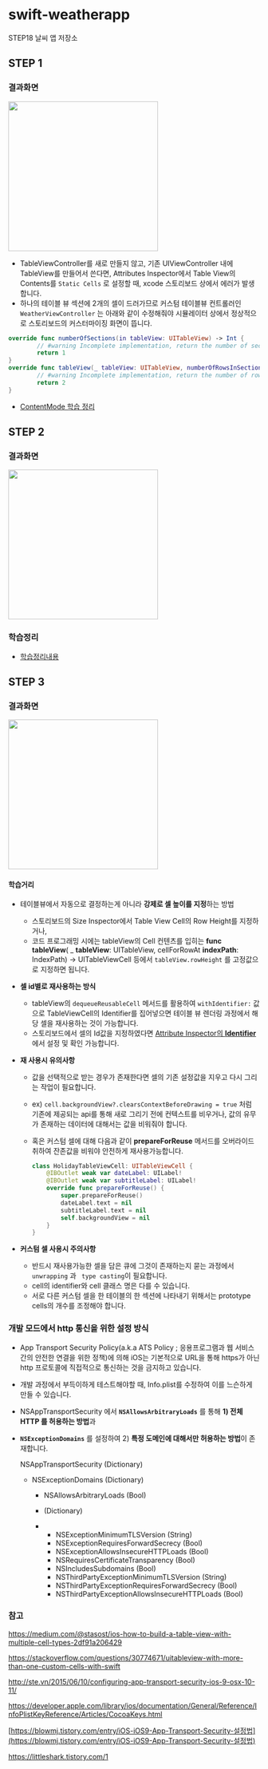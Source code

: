 # swift-weatherapp
STEP18 날씨 앱 저장소



## STEP 1



### 결과화면



<img src="./images/step1/result.png" width=300px>



- TableViewController를 새로 만들지 않고, 기존 UIViewController 내에 TableView를 만들어서 쓴다면, Attributes Inspector에서 Table View의 Contents를 `Static Cells` 로 설정할 때,  xcode 스토리보드 상에서 에러가 발생합니다.
- 하나의 테이블 뷰 섹션에 2개의 셀이 드러가므로 커스텀 테이블뷰 컨트롤러인 `WeatherViewController` 는 아래와 같이 수정해줘야 시뮬레이터 상에서 정상적으로 스토리보드의 커스터마이징 화면이 뜹니다.

```swift
override func numberOfSections(in tableView: UITableView) -> Int {
		// #warning Incomplete implementation, return the number of sections
		return 1
}
override func tableView(_ tableView: UITableView, numberOfRowsInSection section: Int) -> Int {
		// #warning Incomplete implementation, return the number of rows
		return 2
}
```



- [ContentMode 학습 정리](./step1/ImageViewContentMode.md)








## STEP 2



### 결과화면

<img src="./images/step2/result.png" width="300px">



### 학습정리

- [학습정리내용](./step2/studies_TableViewController_TableView_DataSource.md)









## STEP 3

### 

### 결과화면



<img src="./images/step3/result.png" width="300px">



#### 학습거리

- 테이블뷰에서 자동으로 결정하는게 아니라 **강제로 셀 높이를 지정**하는 방법

  - 스토리보드의 Size Inspector에서 Table View Cell의 Row Height를 지정하거나, 
  - 코드 프로그래밍 시에는 tableView의 Cell 컨텐츠를 입히는 **func** **tableView**( _ **tableView**: UITableView, cellForRowAt **indexPath**: IndexPath) -> UITableViewCell  등에서 `tableView.rowHeight` 를 고정값으로 지정하면 됩니다.

- **셀 id별로 재사용하는 방식**

  - tableView의 `dequeueReusableCell` 메서드를 활용하여 `withIdentifier:` 값으로 TableViewCell의 Identifier를 집어넣으면 테이블 뷰 렌더링 과정에서 해당 셀을 재사용하는 것이 가능합니다. 
  - 스토리보드에서 셀의 Id값을 지정하였다면 <u>Attribute Inspector의 **Identifier**</u> 에서 설정 및 확인 가능합니다. 

- **재 사용시 유의사항**

  - 값을 선택적으로 받는 경우가 존재한다면 셀의 기존 설정값을 지우고 다시 그리는 작업이 필요합니다. 

  - ex) `cell.backgroundView?.clearsContextBeforeDrawing = true` 처럼 기존에 제공되는 api를 통해 새로 그리기 전에 컨텍스트를 비우거나, 값의 유무가 존재하는 데이터에 대해서는 값을 비워줘야 합니다.

  - 혹은 커스텀 셀에 대해 다음과 같이 **prepareForReuse** 메서드를 오버라이드 취하여 잔존값을 비워야 안전하게 재사용가능합니다.

    ```swift
    class HolidayTableViewCell: UITableViewCell {
        @IBOutlet weak var dateLabel: UILabel!
        @IBOutlet weak var subtitleLabel: UILabel!
        override func prepareForReuse() {
            super.prepareForReuse()
            dateLabel.text = nil
            subtitleLabel.text = nil
            self.backgroundView = nil
        }
    }
    ```

    

- **커스텀 셀 사용시 주의사항**
  - 반드시 재사용가능한 셀을 담은 큐에 그것이 존재하는지 묻는 과정에서 `unwrapping` 과 ` type casting`이 필요합니다. 
  - cell의 identifier와 cell 클래스 명은 다를 수 있습니다. 
  - 서로 다른 커스텀 셀을 한 테이블의 한 섹션에 나타내기 위해서는 prototype cells의 개수를 조정해야 합니다.



### 개발 모드에서 http 통신을 위한 설정 방식

- App Transport Security Policy(a.k.a ATS Policy ; 응용프로그램과 웹 서비스간의 안전한 연결을 위한 정책)에 의해 iOS는 기본적으로 URL을 통해 https가 아닌 http 프로토콜에 직접적으로 통신하는 것을 금지하고 있습니다.

- 개발 과정에서 부득이하게 테스트해야할 때, Info.plist를 수정하여 이를 느슨하게 만들 수 있습니다.

- NSAppTransportSecurity 에서 **`NSAllowsArbitraryLoads`** 를 통해 **1) 전체 HTTP 를 허용하는 방법**과 

- **`NSExceptionDomains`** 를 설정하여 2) **특정 도메인에 대해서만 허용하는 방법**이 존재합니다.

  NSAppTransportSecurity (Dictionary)

  - NSExceptionDomains (Dictionary)

    - NSAllowsArbitraryLoads (Bool)

    - <domain-name-for-exception-as-string> (Dictionary)

    - - NSExceptionMinimumTLSVersion (String)
      - NSExceptionRequiresForwardSecrecy (Bool)
      - NSExceptionAllowsInsecureHTTPLoads (Bool)
      - NSRequiresCertificateTransparency (Bool)
      - NSIncludesSubdomains (Bool)
      - NSThirdPartyExceptionMinimumTLSVersion (String)
      - NSThirdPartyExceptionRequiresForwardSecrecy (Bool)
      - NSThirdPartyExceptionAllowsInsecureHTTPLoads (Bool)



### 참고 

https://medium.com/@stasost/ios-how-to-build-a-table-view-with-multiple-cell-types-2df91a206429

https://stackoverflow.com/questions/30774671/uitableview-with-more-than-one-custom-cells-with-swift

http://ste.vn/2015/06/10/configuring-app-transport-security-ios-9-osx-10-11/

https://developer.apple.com/library/ios/documentation/General/Reference/InfoPlistKeyReference/Articles/CocoaKeys.html

[https://blowmj.tistory.com/entry/iOS-iOS9-App-Transport-Security-설정법](https://blowmj.tistory.com/entry/iOS-iOS9-App-Transport-Security-설정법)

https://littleshark.tistory.com/1
